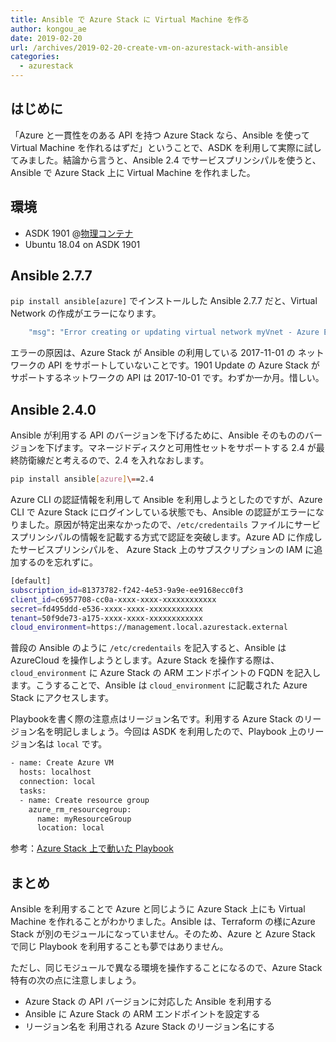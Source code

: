 ```yaml
---
title: Ansible で Azure Stack に Virtual Machine を作る
author: kongou_ae
date: 2019-02-20
url: /archives/2019-02-20-create-vm-on-azurestack-with-ansible
categories:
  - azurestack
---
```


## はじめに

「Azure と一貫性をのある API を持つ Azure Stack なら、Ansible を使って Virtual Machine を作れるはずだ」ということで、ASDK を利用して実際に試してみました。結論から言うと、Ansible 2.4 でサービスプリンシパルを使うと、Ansible で Azure Stack 上に Virtual Machine を作れました。

## 環境

- ASDK 1901 @[物理コンテナ](https://thinkit.co.jp/article/13243)
- Ubuntu 18.04 on ASDK 1901

## Ansible 2.7.7

`pip install ansible[azure]` でインストールした Ansible 2.7.7 だと、Virtual Network の作成がエラーになります。

```bash
    "msg": "Error creating or updating virtual network myVnet - Azure Error: NoRegisteredProviderFound\nMessage: No registered resource provider found for location 'local' and API version '2017-11-01' for type 'virtualNetworks'. The supported api-versions are '2014-12-01-preview, 2015-05-01-preview, 2015-06-15, 2016-03-30, 2016-06-01, 2016-07-01, 2016-08-01, 2016-09-01, 2016-10-01, 2016-11-01, 2016-12-01, 2017-03-01, 2017-04-01, 2017-06-01, 2017-08-01, 2017-09-01, 2017-10-01'. The supported locations are 'local'."
```

エラーの原因は、Azure Stack が Ansible の利用している 2017-11-01 の ネットワークの API をサポートしていないことです。1901 Update の Azure Stack がサポートするネットワークの API は 2017-10-01 です。わずか一か月。惜しい。

## Ansible 2.4.0

Ansible が利用する API のバージョンを下げるために、Ansible そのもののバージョンを下げます。マネージドディスクと可用性セットをサポートする 2.4 が最終防衛線だと考えるので、2.4 を入れなおします。

```bash
pip install ansible[azure]\==2.4
```

Azure CLI の認証情報を利用して Ansible を利用しようとしたのですが、Azure CLI で Azure Stack にログインしている状態でも、Ansible の認証がエラーになりました。原因が特定出来なかったので、`/etc/credentails` ファイルにサービスプリンシパルの情報を記載する方式で認証を突破します。Azure AD に作成したサービスプリンシパルを、 Azure Stack 上のサブスクリプションの IAM に追加するのを忘れずに。

```bash
[default]
subscription_id=81373782-f242-4e53-9a9e-ee9168ecc0f3
client_id=c6957708-cc0a-xxxx-xxxx-xxxxxxxxxxxx
secret=fd495ddd-e536-xxxx-xxxx-xxxxxxxxxxxx
tenant=50f9de73-a175-xxxx-xxxx-xxxxxxxxxxxx
cloud_environment=https://management.local.azurestack.external
```

普段の Ansible のように `/etc/credentails` を記入すると、Ansible は AzureCloud を操作しようとします。Azure Stack を操作する際は、`cloud_environment` に Azure Stack の ARM エンドポイントの FQDN を記入します。こうすることで、Ansible は `cloud_environment` に記載された Azure Stack にアクセスします。

Playbookを書く際の注意点はリージョン名です。利用する Azure Stack のリージョン名を明記しましょう。今回は ASDK を利用したので、Playbook 上のリージョン名は `local` です。

```bash
- name: Create Azure VM
  hosts: localhost
  connection: local
  tasks:
  - name: Create resource group
    azure_rm_resourcegroup:
      name: myResourceGroup
      location: local
```

参考：[Azure Stack 上で動いた Playbook](https://gist.github.com/kongou-ae/a81bdeed056303cf3f54813d7ea47a3e)

## まとめ

Ansible を利用することで Azure と同じように Azure Stack 上にも Virtual Machine を作れることがわかりました。Ansible は、Terraform の様にAzure Stack が別のモジュールになっていません。そのため、Azure と Azure Stack で同じ Playbook を利用することも夢ではありません。

ただし、同じモジュールで異なる環境を操作することになるので、Azure Stack 特有の次の点に注意しましょう。

- Azure Stack の API バージョンに対応した Ansible を利用する
- Ansible に Azure Stack の ARM エンドポイントを設定する
- リージョン名を 利用される Azure Stack のリージョン名にする
